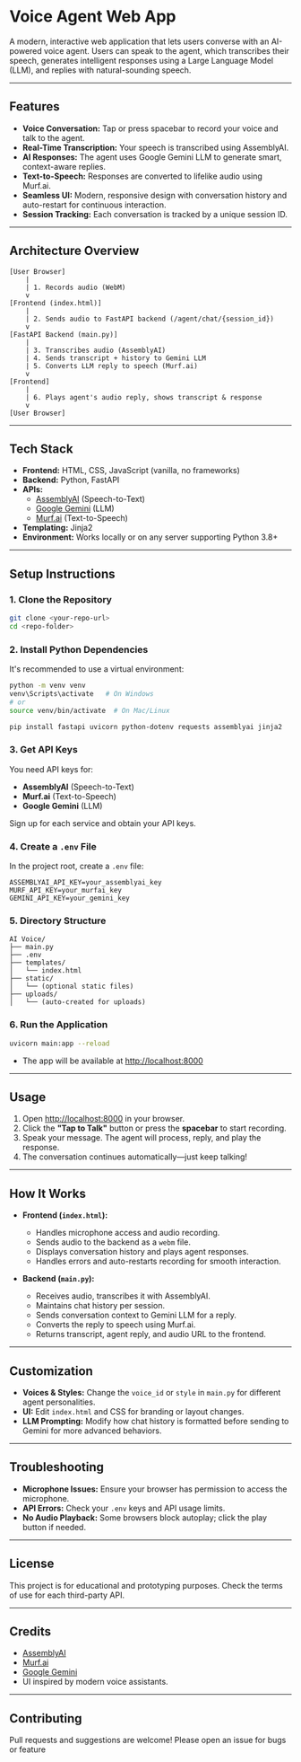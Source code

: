 # Voice Agent Web App

A modern, interactive web application that lets users converse with an AI-powered voice agent. Users can speak to the agent, which transcribes their speech, generates intelligent responses using a Large Language Model (LLM), and replies with natural-sounding speech.

---

## Features

- **Voice Conversation:** Tap or press spacebar to record your voice and talk to the agent.
- **Real-Time Transcription:** Your speech is transcribed using AssemblyAI.
- **AI Responses:** The agent uses Google Gemini LLM to generate smart, context-aware replies.
- **Text-to-Speech:** Responses are converted to lifelike audio using Murf.ai.
- **Seamless UI:** Modern, responsive design with conversation history and auto-restart for continuous interaction.
- **Session Tracking:** Each conversation is tracked by a unique session ID.

---

## Architecture Overview

```
[User Browser]
    |
    | 1. Records audio (WebM)
    v
[Frontend (index.html)]
    |
    | 2. Sends audio to FastAPI backend (/agent/chat/{session_id})
    v
[FastAPI Backend (main.py)]
    |
    | 3. Transcribes audio (AssemblyAI)
    | 4. Sends transcript + history to Gemini LLM
    | 5. Converts LLM reply to speech (Murf.ai)
    v
[Frontend]
    |
    | 6. Plays agent's audio reply, shows transcript & response
    v
[User Browser]
```

---

## Tech Stack

- **Frontend:** HTML, CSS, JavaScript (vanilla, no frameworks)
- **Backend:** Python, FastAPI
- **APIs:**
  - [AssemblyAI](https://www.assemblyai.com/) (Speech-to-Text)
  - [Google Gemini](https://ai.google.dev/) (LLM)
  - [Murf.ai](https://murf.ai/) (Text-to-Speech)
- **Templating:** Jinja2
- **Environment:** Works locally or on any server supporting Python 3.8+

---

## Setup Instructions

### 1. Clone the Repository

```sh
git clone <your-repo-url>
cd <repo-folder>
```

### 2. Install Python Dependencies

It's recommended to use a virtual environment:

```sh
python -m venv venv
venv\Scripts\activate   # On Windows
# or
source venv/bin/activate  # On Mac/Linux

pip install fastapi uvicorn python-dotenv requests assemblyai jinja2
```

### 3. Get API Keys

You need API keys for:
- **AssemblyAI** (Speech-to-Text)
- **Murf.ai** (Text-to-Speech)
- **Google Gemini** (LLM)

Sign up for each service and obtain your API keys.

### 4. Create a `.env` File

In the project root, create a `.env` file:

```
ASSEMBLYAI_API_KEY=your_assemblyai_key
MURF_API_KEY=your_murfai_key
GEMINI_API_KEY=your_gemini_key
```

### 5. Directory Structure

```
AI Voice/
├── main.py
├── .env
├── templates/
│   └── index.html
├── static/
│   └── (optional static files)
├── uploads/
│   └── (auto-created for uploads)
```

### 6. Run the Application

```sh
uvicorn main:app --reload
```

- The app will be available at [http://localhost:8000](http://localhost:8000)

---

## Usage

1. Open [http://localhost:8000](http://localhost:8000) in your browser.
2. Click the **"Tap to Talk"** button or press the **spacebar** to start recording.
3. Speak your message. The agent will process, reply, and play the response.
4. The conversation continues automatically—just keep talking!

---

## How It Works

- **Frontend (`index.html`):**
  - Handles microphone access and audio recording.
  - Sends audio to the backend as a `webm` file.
  - Displays conversation history and plays agent responses.
  - Handles errors and auto-restarts recording for smooth interaction.

- **Backend (`main.py`):**
  - Receives audio, transcribes it with AssemblyAI.
  - Maintains chat history per session.
  - Sends conversation context to Gemini LLM for a reply.
  - Converts the reply to speech using Murf.ai.
  - Returns transcript, agent reply, and audio URL to the frontend.

---

## Customization

- **Voices & Styles:** Change the `voice_id` or `style` in `main.py` for different agent personalities.
- **UI:** Edit `index.html` and CSS for branding or layout changes.
- **LLM Prompting:** Modify how chat history is formatted before sending to Gemini for more advanced behaviors.

---

## Troubleshooting

- **Microphone Issues:** Ensure your browser has permission to access the microphone.
- **API Errors:** Check your `.env` keys and API usage limits.
- **No Audio Playback:** Some browsers block autoplay; click the play button if needed.

---

## License

This project is for educational and prototyping purposes. Check the terms of use for each third-party API.

---

## Credits

- [AssemblyAI](https://www.assemblyai.com/)
- [Murf.ai](https://murf.ai/)
- [Google Gemini](https://ai.google.dev/)
- UI inspired by modern voice assistants.

---

## Contributing

Pull requests and suggestions are welcome! Please open an issue for bugs or feature